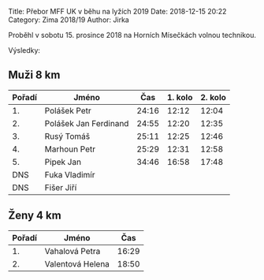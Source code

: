 Title: Přebor MFF UK v běhu na lyžích 2019
Date: 2018-12-15 20:22
Category: Zima 2018/19
Author: Jirka

Proběhl v sobotu 15. prosince 2018 na Horních Mísečkách volnou technikou.

Výsledky:

Muži 8 km
---------

| Pořadí | Jméno                 | Čas   | 1. kolo | 2. kolo |
|--------|-----------------------|-------|---------|---------|
| 1.     | Polášek Petr          | 24:16 | 12:12   | 12:04   |
| 2.     | Polášek Jan Ferdinand | 24:55 | 12:20   | 12:35   |
| 3.     | Rusý Tomáš            | 25:11 | 12:25   | 12:46   |
| 4.     | Marhoun Petr          | 25:29 | 12:31   | 12:58   |
| 5.     | Pipek Jan             | 34:46 | 16:58   | 17:48   |
| DNS    | Fuka Vladimír         |       |         |         |
| DNS    | Fišer Jiří            |       |         |         |

Ženy 4 km
---------

| Pořadí | Jméno            | Čas   |
|--------|------------------|-------|
| 1.     | Vahalová Petra   | 16:29 |
| 2.     | Valentová Helena | 18:50 |
